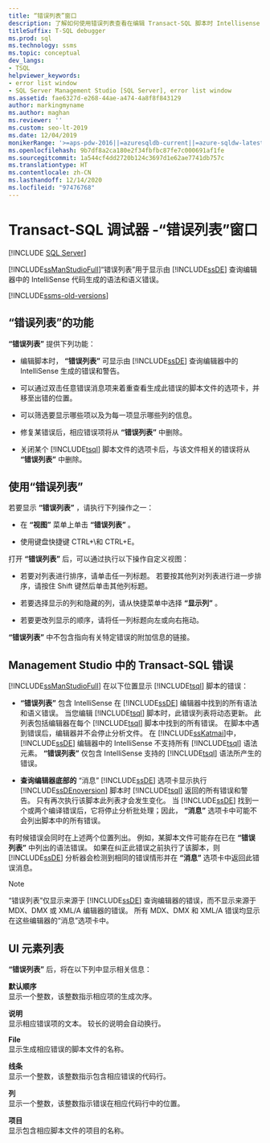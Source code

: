 ```yaml
---
title: “错误列表”窗口
description: 了解如何使用错误列表查看在编辑 Transact-SQL 脚本时 Intellisense 生成的错误和警告。
titleSuffix: T-SQL debugger
ms.prod: sql
ms.technology: ssms
ms.topic: conceptual
dev_langs:
- TSQL
helpviewer_keywords:
- error list window
- SQL Server Management Studio [SQL Server], error list window
ms.assetid: fae6327d-e268-44ae-a474-4a8f8f843129
author: markingmyname
ms.author: maghan
ms.reviewer: ''
ms.custom: seo-lt-2019
ms.date: 12/04/2019
monikerRange: '>=aps-pdw-2016||=azuresqldb-current||=azure-sqldw-latest||>=sql-server-2016||>=sql-server-linux-2017||=azuresqldb-mi-current'
ms.openlocfilehash: 9b7df8a2ca180e2f34fbfbc87fe7c000691af1fe
ms.sourcegitcommit: 1a544cf4dd2720b124c3697d1e62ae7741db757c
ms.translationtype: HT
ms.contentlocale: zh-CN
ms.lasthandoff: 12/14/2020
ms.locfileid: "97476768"
---
```

# <a name="transact-sql-debugger---error-list-window"></a>Transact-SQL 调试器 -“错误列表”窗口

 [!INCLUDE [SQL Server](../../includes/applies-to-version/sqlserver.md)]

[!INCLUDE[ssManStudioFull](../../includes/ssmanstudiofull-md.md)]“错误列表”用于显示由 [!INCLUDE[ssDE](../../includes/ssde-md.md)] 查询编辑器中的 IntelliSense 代码生成的语法和语义错误。  

[!INCLUDE[ssms-old-versions](../../includes/ssms-old-versions.md)]

## <a name="features-of-the-error-list"></a>“错误列表”的功能  

**“错误列表”** 提供下列功能：  
  
-   编辑脚本时， **“错误列表”** 可显示由 [!INCLUDE[ssDE](../../includes/ssde-md.md)] 查询编辑器中的 IntelliSense 生成的错误和警告。  
  
-   可以通过双击任意错误消息项来着重查看生成此错误的脚本文件的选项卡，并移至出错的位置。  
  
-   可以筛选要显示哪些项以及为每一项显示哪些列的信息。  
  
-   修复某错误后，相应错误项将从 **“错误列表”** 中删除。  
  
-   关闭某个 [!INCLUDE[tsql](../../includes/tsql-md.md)] 脚本文件的选项卡后，与该文件相关的错误将从 **“错误列表”** 中删除。  
  
## <a name="working-with-the-error-list"></a>使用“错误列表”  
 若要显示 **“错误列表”** ，请执行下列操作之一：  
  
-   在 **“视图”** 菜单上单击 **“错误列表”** 。  
  
-   使用键盘快捷键 CTRL+\\和 CTRL+E。  
  
 打开 **“错误列表”** 后，可以通过执行以下操作自定义视图：  
  
-   若要对列表进行排序，请单击任一列标题。 若要按其他列对列表进行进一步排序，请按住 Shift 键然后单击其他列标题。  
  
-   若要选择显示的列和隐藏的列，请从快捷菜单中选择 **“显示列”** 。  
  
-   若要更改列显示的顺序，请将任一列标题向左或向右拖动。  
  
 **“错误列表”** 中不包含指向有关特定错误的附加信息的链接。  
  
## <a name="transact-sql-errors-in-management-studio"></a>Management Studio 中的 Transact-SQL 错误  
 [!INCLUDE[ssManStudioFull](../../includes/ssmanstudiofull-md.md)] 在以下位置显示 [!INCLUDE[tsql](../../includes/tsql-md.md)] 脚本的错误：  
  
-   **“错误列表”** 包含 IntelliSense 在 [!INCLUDE[ssDE](../../includes/ssde-md.md)] 编辑器中找到的所有语法和语义错误。 当您编辑 [!INCLUDE[tsql](../../includes/tsql-md.md)] 脚本时，此错误列表将动态更新。 此列表包括编辑器在每个 [!INCLUDE[tsql](../../includes/tsql-md.md)] 脚本中找到的所有错误。 在脚本中遇到错误后，编辑器并不会停止分析文件。 在 [!INCLUDE[ssKatmai](../../includes/sskatmai-md.md)]中， [!INCLUDE[ssDE](../../includes/ssde-md.md)] 编辑器中的 IntelliSense 不支持所有 [!INCLUDE[tsql](../../includes/tsql-md.md)] 语法元素。 **“错误列表”** 仅包含 IntelliSense 支持的 [!INCLUDE[tsql](../../includes/tsql-md.md)] 语法所产生的错误。  
  
-   **查询编辑器底部的** “消息” [!INCLUDE[ssDE](../../includes/ssde-md.md)] 选项卡显示执行 [!INCLUDE[ssDEnoversion](../../includes/ssdenoversion-md.md)] 脚本时 [!INCLUDE[tsql](../../includes/tsql-md.md)] 返回的所有错误和警告。 只有再次执行该脚本此列表才会发生变化。 当 [!INCLUDE[ssDE](../../includes/ssde-md.md)] 找到一个或两个编译错误后，它将停止分析批处理；因此， **“消息”** 选项卡中可能不会列出脚本中的所有错误。  
  
 有时候错误会同时在上述两个位置列出。 例如，某脚本文件可能存在已在 **“错误列表”** 中列出的语法错误。 如果在纠正此错误之前执行了该脚本，则 [!INCLUDE[ssDE](../../includes/ssde-md.md)] 分析器会检测到相同的错误情形并在 **“消息”** 选项卡中返回此错误消息。  
  
> [!NOTE]  
>  “错误列表”仅显示来源于 [!INCLUDE[ssDE](../../includes/ssde-md.md)] 查询编辑器的错误，而不显示来源于 MDX、DMX 或 XML/A 编辑器的错误。 所有 MDX、DMX 和 XML/A 错误均显示在这些编辑器的“消息”选项卡中。  
  
## <a name="ui-element-list"></a>UI 元素列表  
 **“错误列表”** 后，将在以下列中显示相关信息：  
  
 **默认顺序**  
 显示一个整数，该整数指示相应项的生成次序。  
  
 **说明**  
 显示相应错误项的文本。 较长的说明会自动换行。  
  
 **File**  
 显示生成相应错误的脚本文件的名称。  
  
 **线条**  
 显示一个整数，该整数指示包含相应错误的代码行。  
  
 **列**  
 显示一个整数，该整数指示错误在相应代码行中的位置。  
  
 **项目**  
 显示包含相应脚本文件的项目的名称。  
